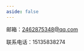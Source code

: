 ```yaml
---
aside: false
---
```

邮箱：<span style="color:var(--vp-home-hero-name-color)">2462875348@qq.com</span>


联系电话：<span style="color:var(--vp-home-hero-name-color)">15135838274</span>
